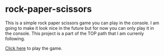 # rock-paper-scissors

This is a simple rock paper scissors game you can play in the console. I am going to make it look nice in the future but for now you can only play it in the console.
This project is a part of the TOP path that I am currenly following.

[Click here](aniket356.github.io/rock-paper-scissors) to play the game.